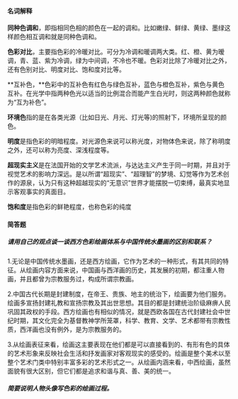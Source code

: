#### 名词解释

**同种色调和**，即指相同色相的颜色在一起的调和。比如嫩绿、鲜绿、黄绿、墨绿这样颜色相互调和就是同种色调和。

**色彩对比**，主要指色彩的冷暖对比。可分为冷调和暖调两大类。红、橙、黄为暧调，青、蓝、紫为冷调，绿为中间调，不冷也不暖。色彩对比除了冷暖对比之外，还有色别对比、明度对比、饱和度对比等。

**互补色，**色彩中的互补色有红色与绿色互补，蓝色与橙色互补，紫色与黄色互补。在光学中指两种色光以适当的比例混合而能产生白光时，则这两种颜色就称为“互为补色”。

**环境色**指的是在各类光源（比如日光、月光、灯光等\)的照射下，环境所呈现的颜色。

**明度**是指色彩的明暗程度。对光源色来说可以称光度，对物体色来说，除了称明度之外，还可以称为亮度、深浅程度等。

**超现实主义**是在法国开始的文学艺术流派，与达达主义产生于同一时期，并且对于视觉艺术的影响力深远。是以所谓“超现实”、“超理智”的梦境、幻觉等作为艺术创作的源泉，认为只有这种超越现实的“无意识”世界才能摆脱一切束缚，最真实地显示客观事实的真面目。

**饱和度**是指色彩的鲜艳程度，也称色彩的纯度

#### 简答题

##### 请用自己的观点谈一谈西方色彩绘画体系与中国传统水墨画的区别和联系？

1.无论是中国传统水墨画，还是西方绘画，它作为艺术的一种形式，有其共同的特征。从绘画内容方面来说，中国画与西洋画的历史，其发展的初期，都注重人物画，并且都曾为宗教服务过，构成所谓宗教画。

2.中国古代长期是封建制度，在帝王、贵族、地主的统治下，绘画要为他们服务。绘画多宣扬封建礼教和宣扬宗教及其出世思想。其目的都是封建统治阶级麻痹人民巩固其政权的手段。西方绘画也有相似的情况，就是西欧各国在古代封建社会中世纪时期，其文化完全为基督教神学所笼罩，科学、教育、文学、艺术都带有宗教性质，西洋画也没有例外，是为宗教服务的。

3.从绘画表征来看，绘画这主要表现在他们都是可以直接看到的、有形有色的具体的艺术形象来反映社会生活和抒发画家对客观现实的感受的。绘画是整个美术以至整个艺术门类中特别丰富多彩的艺术形式之一。从绘画内涵来看，中西绘画，虽然面貌有很大区别，但它们都是追求和谐与真、善、美的统一。

##### 简要说明人物头像写色彩的绘画过程。



